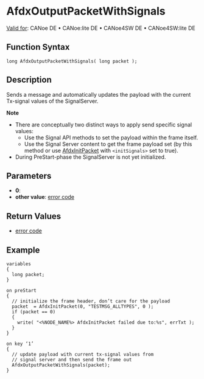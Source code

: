 # AfdxOutputPacketWithSignals

[Valid for](../../../Shared/FeatureAvailability.md):  CANoe DE • CANoe:lite DE • CANoe4SW DE • CANoe4SW:lite DE

## Function Syntax

```plaintext
long AfdxOutputPacketWithSignals( long packet );
```

## Description

Sends a message and automatically updates the payload with the current Tx-signal values of the SignalServer.

**Note**

- There are conceptually two distinct ways to apply send specific signal values:
  - Use the Signal API methods to set the payload within the frame itself.
  - Use the Signal Server content to get the frame payload set (by this method or use [AfdxInitPacket](CAPLfunctionAfdxInitPacket.md) with `<initSignals>` set to true).
- During PreStart-phase the SignalServer is not yet initialized.

## Parameters

- **0**:
- **other value**: [error code](../CAPLfunctionsAFDXErrorCodes.md)

## Return Values

- [error code](../CAPLfunctionsAFDXErrorCodes.md)

## Example

```plaintext
variables
{
  long packet;
}

on preStart
{
  // initialize the frame header, don’t care for the payload
  packet  = AfdxInitPacket(0, "TESTMSG_ALLTYPES", 0 );
  if (packet == 0)
  {
    write( "<%NODE_NAME%> AfdxInitPacket failed due to:%s", errTxt );
  }
}

on key ‘1’
{
  // update payload with current tx-signal values from
  // signal server and then send the frame out
  AfdxOutputPacketWithSignals(packet);
}
```
